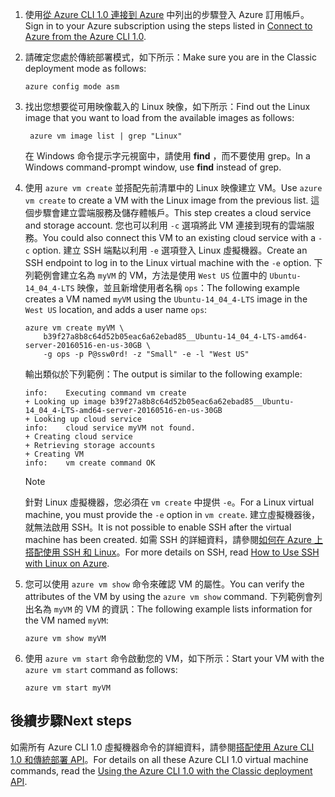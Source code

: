 
1. <span data-ttu-id="44d8c-101">使用[從 Azure CLI 1.0 連接到 Azure](../articles/xplat-cli-connect.md) 中列出的步驟登入 Azure 訂用帳戶。</span><span class="sxs-lookup"><span data-stu-id="44d8c-101">Sign in to your Azure subscription using the steps listed in [Connect to Azure from the Azure CLI 1.0](../articles/xplat-cli-connect.md).</span></span>

2. <span data-ttu-id="44d8c-102">請確定您處於傳統部署模式，如下所示：</span><span class="sxs-lookup"><span data-stu-id="44d8c-102">Make sure you are in the Classic deployment mode as follows:</span></span>

    ```azurecli
    azure config mode asm
    ```

3. <span data-ttu-id="44d8c-103">找出您想要從可用映像載入的 Linux 映像，如下所示：</span><span class="sxs-lookup"><span data-stu-id="44d8c-103">Find out the Linux image that you want to load from the available images as follows:</span></span>

   ```azurecli   
    azure vm image list | grep "Linux"
    ```
   
    <span data-ttu-id="44d8c-104">在 Windows 命令提示字元視窗中，請使用 **find** ，而不要使用 grep。</span><span class="sxs-lookup"><span data-stu-id="44d8c-104">In a Windows command-prompt window, use **find** instead of grep.</span></span>
   
4. <span data-ttu-id="44d8c-105">使用 `azure vm create` 並搭配先前清單中的 Linux 映像建立 VM。</span><span class="sxs-lookup"><span data-stu-id="44d8c-105">Use `azure vm create` to create a VM with the Linux image from the previous list.</span></span> <span data-ttu-id="44d8c-106">這個步驟會建立雲端服務及儲存體帳戶。</span><span class="sxs-lookup"><span data-stu-id="44d8c-106">This step creates a cloud service and storage account.</span></span> <span data-ttu-id="44d8c-107">您也可以利用 `-c` 選項將此 VM 連接到現有的雲端服務。</span><span class="sxs-lookup"><span data-stu-id="44d8c-107">You could also connect this VM to an existing cloud service with a `-c` option.</span></span> <span data-ttu-id="44d8c-108">建立 SSH 端點以利用 `-e` 選項登入 Linux 虛擬機器。</span><span class="sxs-lookup"><span data-stu-id="44d8c-108">Create an SSH endpoint to log in to the Linux virtual machine with the `-e` option.</span></span> <span data-ttu-id="44d8c-109">下列範例會建立名為 `myVM` 的 VM，方法是使用 `West US` 位置中的 `Ubuntu-14_04_4-LTS` 映像，並且新增使用者名稱 `ops`：</span><span class="sxs-lookup"><span data-stu-id="44d8c-109">The following example creates a VM named `myVM` using the `Ubuntu-14_04_4-LTS` image in the `West US` location, and adds a user name `ops`:</span></span>
   
    ```azurecli
    azure vm create myVM \
        b39f27a8b8c64d52b05eac6a62ebad85__Ubuntu-14_04_4-LTS-amd64-server-20160516-en-us-30GB \
        -g ops -p P@ssw0rd! -z "Small" -e -l "West US"
    ```

    <span data-ttu-id="44d8c-110">輸出類似於下列範例：</span><span class="sxs-lookup"><span data-stu-id="44d8c-110">The output is similar to the following example:</span></span>

    ```azurecli
    info:    Executing command vm create
    + Looking up image b39f27a8b8c64d52b05eac6a62ebad85__Ubuntu-14_04_4-LTS-amd64-server-20160516-en-us-30GB
    + Looking up cloud service
    info:    cloud service myVM not found.
    + Creating cloud service
    + Retrieving storage accounts
    + Creating VM
    info:    vm create command OK
    ```
   
   > [!NOTE]
   > <span data-ttu-id="44d8c-111">針對 Linux 虛擬機器，您必須在 `vm create` 中提供 `-e`。</span><span class="sxs-lookup"><span data-stu-id="44d8c-111">For a Linux virtual machine, you must provide the `-e` option in `vm create`.</span></span> <span data-ttu-id="44d8c-112">建立虛擬機器後，就無法啟用 SSH。</span><span class="sxs-lookup"><span data-stu-id="44d8c-112">It is not possible to enable SSH after the virtual machine has been created.</span></span> <span data-ttu-id="44d8c-113">如需 SSH 的詳細資料，請參閱[如何在 Azure 上搭配使用 SSH 和 Linux](../articles/virtual-machines/linux/mac-create-ssh-keys.md?toc=%2fazure%2fvirtual-machines%2flinux%2ftoc.json)。</span><span class="sxs-lookup"><span data-stu-id="44d8c-113">For more details on SSH, read [How to Use SSH with Linux on Azure](../articles/virtual-machines/linux/mac-create-ssh-keys.md?toc=%2fazure%2fvirtual-machines%2flinux%2ftoc.json).</span></span>

5. <span data-ttu-id="44d8c-114">您可以使用 `azure vm show` 命令來確認 VM 的屬性。</span><span class="sxs-lookup"><span data-stu-id="44d8c-114">You can verify the attributes of the VM by using the `azure vm show` command.</span></span> <span data-ttu-id="44d8c-115">下列範例會列出名為 `myVM` 的 VM 的資訊：</span><span class="sxs-lookup"><span data-stu-id="44d8c-115">The following example lists information for the VM named `myVM`:</span></span>

    ```azurecli   
    azure vm show myVM
    ```

6. <span data-ttu-id="44d8c-116">使用 `azure vm start` 命令啟動您的 VM，如下所示：</span><span class="sxs-lookup"><span data-stu-id="44d8c-116">Start your VM with the `azure vm start` command as follows:</span></span>

    ```azurecli
    azure vm start myVM
    ```

## <a name="next-steps"></a><span data-ttu-id="44d8c-117">後續步驟</span><span class="sxs-lookup"><span data-stu-id="44d8c-117">Next steps</span></span>
<span data-ttu-id="44d8c-118">如需所有 Azure CLI 1.0 虛擬機器命令的詳細資料，請參閱[搭配使用 Azure CLI 1.0 和傳統部署 API](https://docs.microsoft.com/cli/azure/get-started-with-az-cli2)。</span><span class="sxs-lookup"><span data-stu-id="44d8c-118">For details on all these Azure CLI 1.0 virtual machine commands, read the [Using the Azure CLI 1.0 with the Classic deployment API](https://docs.microsoft.com/cli/azure/get-started-with-az-cli2).</span></span>

